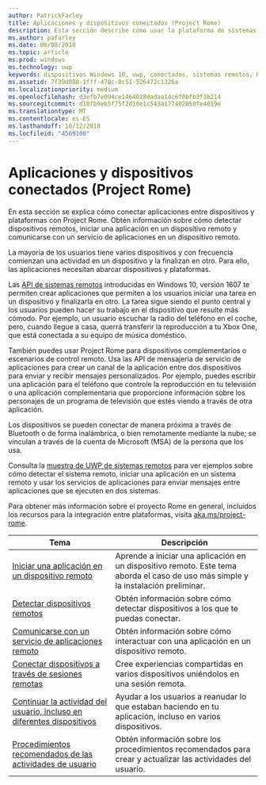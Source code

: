 ```yaml
---
author: PatrickFarley
title: Aplicaciones y dispositivos conectados (Project Rome)
description: Esta sección describe cómo usar la plataforma de sistemas remotos para descubrir dispositivos remotos, iniciar una aplicación en un dispositivo remoto y comunicarse con un servicio de aplicaciones en un dispositivo remoto.
ms.author: pafarley
ms.date: 06/08/2018
ms.topic: article
ms.prod: windows
ms.technology: uwp
keywords: dispositivos Windows 10, uwp, conectados, sistemas remotos, Roma, proyecto rome
ms.assetid: 7f39d080-1fff-478c-8c51-526472c1326a
ms.localizationpriority: medium
ms.openlocfilehash: d3efb7e094ce1464028dadaa14c6f0bfb3f3b214
ms.sourcegitcommit: d10fb9eb5f75f2d10e1c543a177402b50fe4019e
ms.translationtype: MT
ms.contentlocale: es-ES
ms.lasthandoff: 10/12/2018
ms.locfileid: "4569108"
---
```

# <a name="connected-apps-and-devices-project-rome"></a>Aplicaciones y dispositivos conectados (Project Rome)

En esta sección se explica cómo conectar aplicaciones entre dispositivos y plataformas con Project Rome. Obtén información sobre cómo detectar dispositivos remotos, iniciar una aplicación en un dispositivo remoto y comunicarse con un servicio de aplicaciones en un dispositivo remoto.

La mayoría de los usuarios tiene varios dispositivos y con frecuencia comienzan una actividad en un dispositivo y la finalizan en otro. Para ello, las aplicaciones necesitan abarcar dispositivos y plataformas.

Las [API de sistemas remotos](https://msdn.microsoft.com/library/windows/apps/Windows.System.RemoteSystems) introducidas en Windows 10, versión 1607 te permiten crear aplicaciones que permiten a los usuarios iniciar una tarea en un dispositivo y finalizarla en otro. La tarea sigue siendo el punto central y los usuarios pueden hacer su trabajo en el dispositivo que resulte más cómodo. Por ejemplo, un usuario escuchar la radio del teléfono en el coche, pero, cuando llegue a casa, querrá transferir la reproducción a tu Xbox One, que está conectada a su equipo de música doméstico.

También puedes usar Project Rome para dispositivos complementarios o escenarios de control remoto. Usa las API de mensajería de servicio de aplicaciones para crear un canal de la aplicación entre dos dispositivos para enviar y recibir mensajes personalizados. Por ejemplo, puedes escribir una aplicación para el teléfono que controle la reproducción en tu televisión o una aplicación complementaria que proporcione información sobre los personajes de un programa de televisión que estés viendo a través de otra aplicación.  

Los dispositivos se pueden conectar de manera próxima a través de Bluetooth o de forma inalámbrica, o bien remotamente mediante la nube; se vinculan a través de la cuenta de Microsoft (MSA) de la persona que los usa.

Consulta la [muestra de UWP de sistemas remotos](https://github.com/Microsoft/Windows-universal-samples/tree/dev/Samples/RemoteSystems ) para ver ejemplos sobre cómo detectar el sistema remoto, iniciar una aplicación en un sistema remoto y usar los servicios de aplicaciones para enviar mensajes entre aplicaciones que se ejecuten en dos sistemas.

Para obtener más información sobre el proyecto Rome en general, incluidos los recursos para la integración entre plataformas, visita [aka.ms/project-rome](https://aka.ms/project-rome).

| Tema | Descripción |
|-------|-------------|
| [Iniciar una aplicación en un dispositivo remoto](launch-a-remote-app.md) | Aprende a iniciar una aplicación en un dispositivo remoto. Este tema aborda el caso de uso más simple y la instalación preliminar.  |
| [Detectar dispositivos remotos](discover-remote-devices.md)  | Obtén información sobre cómo detectar dispositivos a los que te puedas conectar. |
| [Comunicarse con un servicio de aplicaciones remoto](communicate-with-a-remote-app-service.md) | Obtén información sobre cómo interactuar con una aplicación en un dispositivo remoto. |
| [Conectar dispositivos a través de sesiones remotas](remote-sessions.md) | Cree experiencias compartidas en varios dispositivos uniéndolos en una sesión remota. |
| [Continuar la actividad del usuario, incluso en diferentes dispositivos](useractivities.md)| Ayudar a los usuarios a reanudar lo que estaban haciendo en tu aplicación, incluso en varios dispositivos.|
| [Procedimientos recomendados de las actividades de usuario](useractivities-best-practices.md)| Obtén información sobre los procedimientos recomendados para crear y actualizar las actividades del usuario.|
